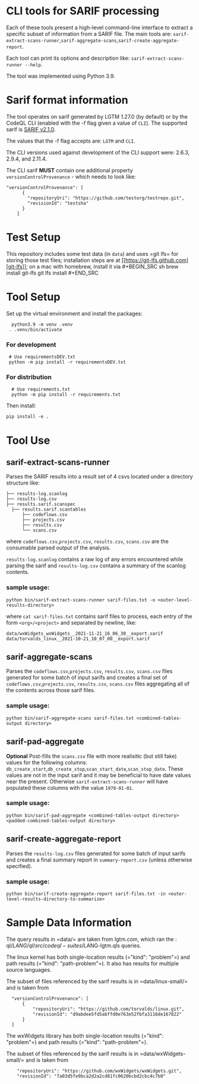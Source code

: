 # CLI tools for SARIF processing 

  Each of these tools present a high-level command-line interface to extract a
  specific subset of information from a SARIF file. The main tools are: `sarif-extract-scans-runner`,`sarif-aggregate-scans`,`sarif-create-aggregate-report`. 
  
  Each tool can print its options and description like: `sarif-extract-scans-runner --help`.

  The tool was implemented using Python 3.9.

# Sarif format information

  The tool operates on sarif generated by LGTM 1.27.0 (by default) or by the CodeQL CLI (enabled with the -f flag given a value of `CLI`). The supported sarif is [SARIF v2.1.0](https://docs.oasis-open.org/sarif/sarif/v2.1.0/csprd01/sarif-v2.1.0-csprd01.html).

  The values that the -f flag accepts are: `LGTM` and `CLI`.

  The CLI versions used against development of the CLI support were: 2.6.3, 2.9.4, and 2.11.4.

  The CLI sarif **MUST** contain one additional property `versionControlProvenance` - which needs to look like:
  ```
  "versionControlProvenance": [
        {
          "repositoryUri": "https://github.com/testorg/testrepo.git",
          "revisionId": "testsha"
        }
      ]
  ```

# Test Setup
  This repository includes some test data (in `data`) and uses =git lfs= for storing those test files; installation steps are at
  [[https://git-lfs.github.com][git-lfs]]; on a mac with homebrew, install it via
  #+BEGIN_SRC sh
    brew install git-lfs
    git lfs install
  #+END_SRC

# Tool Setup
Set up the virtual environment and install the packages:
 ```
   python3.9 -m venv .venv
  . .venv/bin/activate
  ```

  ### For development
 ```
  # Use requirementsDEV.txt 
  python -m pip install -r requirementsDEV.txt
  ```

  ### For distribution
  ```
    # Use requirements.txt 
    python -m pip install -r requirements.txt
   ```

  Then install:
  ```
  pip install -e .
  ```

# Tool Use

## sarif-extract-scans-runner
   Parses the SARIF results into a result set of 4 csvs located under a directory structure like: 
  ```
  ├── results-log.scanlog
  ├── results-log.csv
  ├── results.sarif.scanspec
    ├── results.sarif.scantables
        ├── codeflows.csv
        ├── projects.csv
        ├── results.csv
        └── scans.csv
  ```

  where `codeflows.csv`,`projects.csv`, `results.csv`, `scans.csv` are the consumable parsed output of the analysis. 
  
  `results-log.scanlog` contains a raw log of any errors encountered while parsing the sarif and `results-log.csv` contains a summary of the scanlog contents.

  ### sample usage:
  ```
  python bin/sarif-extract-scans-runner sarif-files.txt -o <outer-level-results-directory>
  ```

  where `cat sarif-files.txt` contains sarif files to process, each entry of the form `<org>/<project>` and separated by newline, like:
  ```
  data/wxWidgets_wxWidgets__2021-11-21_16_06_30__export.sarif
  data/torvalds_linux__2021-10-21_10_07_00__export.sarif
  ```

## sarif-aggregate-scans
  Parses the `codeflows.csv`,`projects.csv`, `results.csv`, `scans.csv` files generated for some batch of input sarifs and creates a final set of `codeflows.csv`,`projects.csv`, `results.csv`, `scans.csv` files aggregating all of the contents across those sarif files.

  ### sample usage:
  ```
  python bin/sarif-aggregate-scans sarif-files.txt <combined-tables-output directory>
  ```

## sarif-pad-aggregate
  **Optional** Post-fills the `scans.csv` file with more realisitic (but still fake) values for the following columns: `db_create_start`,`db_create_stop`,`scan_start_date`,`scan_stop_date`. These values are not in the input sarif and it may be beneficial to have date values near the present. Otherwise `sarif-extract-scans-runner` will have populated these columns with the value `1970-01-01`.

  ### sample usage:
  ```
  python bin/sarif-pad-aggregate <combined-tables-output directory> <padded-combined-tables-output directory>
  ```

## sarif-create-aggregate-report
  Parses the `results-log.csv` files generated for some batch of input sarifs and creates a final summary report in `summary-report.csv` (unless otherwise specified).

  ### sample usage:
  ```
  python bin/sarif-create-aggregate-report sarif-files.txt -in <outer-level-results-directory-to-summarize>
  ```

# Sample Data Information
  The query results in =data/= are taken from lgtm.com, which ran the
  : ql/$LANG/ql/src/codeql-suites/$LANG-lgtm.qls
  queries.

  The linux kernel has both single-location results (="kind": "problem"=) and path
  results (="kind": "path-problem"=).  It also has results for multiple source
  languages.

  The subset of files referenced by the sarif results is in =data/linux-small/=
  and is taken from 
  ```
    "versionControlProvenance": [
        {
            "repositoryUri": "https://github.com/torvalds/linux.git",
            "revisionId": "d9abdee5fd5abffd0e763e52fbfa3116de167822"
        }
    ]
  ```

  The wxWidgets library has both single-location results (="kind": "problem"=) and path
  results (="kind": "path-problem"=). 

  The subset of files referenced by the sarif results is in =data/wxWidgets-small/=
  and is taken from 

```
    "repositoryUri": "https://github.com/wxWidgets/wxWidgets.git",
    "revisionId": "7a03d5fe9bca2d2a2cd81fc0620bcbd2cbc4c7b0"
 ```

